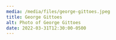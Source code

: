 ```yaml
---
media: /media/files/george-gittoes.jpeg
title: George Gittoes
alt: Photo of George Gittoes
date: 2022-03-31T12:30:00-0500
---
```

